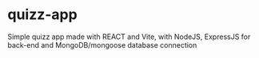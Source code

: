 # quizz-app
 Simple quizz app made with REACT and Vite, with NodeJS, ExpressJS for back-end and MongoDB/mongoose database connection
